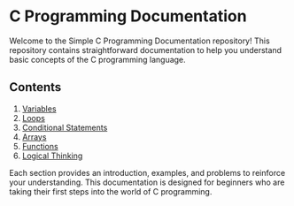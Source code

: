 # C Programming Documentation

Welcome to the Simple C Programming Documentation repository! This repository contains straightforward documentation to help you understand basic concepts of the C programming language.

## Contents

1. [Variables](#variables)
2. [Loops](#loops)
3. [Conditional Statements](#conditional-statements)
4. [Arrays](#arrays)
5. [Functions](#functions)
6. [Logical Thinking](#logical-thinking)


Each section provides an introduction, examples, and problems to reinforce your understanding. This documentation is designed for beginners who are taking their first steps into the world of C programming.

